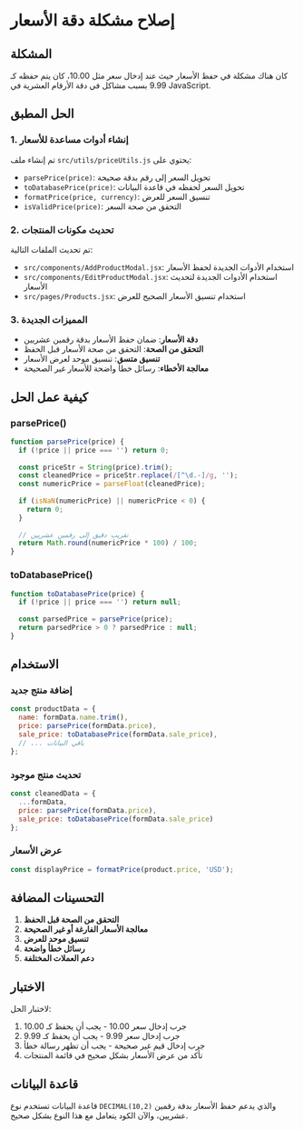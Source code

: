# إصلاح مشكلة دقة الأسعار

## المشكلة
كان هناك مشكلة في حفظ الأسعار حيث عند إدخال سعر مثل 10.00، كان يتم حفظه كـ 9.99 بسبب مشاكل في دقة الأرقام العشرية في JavaScript.

## الحل المطبق

### 1. إنشاء أدوات مساعدة للأسعار
تم إنشاء ملف `src/utils/priceUtils.js` يحتوي على:

- `parsePrice(price)`: تحويل السعر إلى رقم بدقة صحيحة
- `toDatabasePrice(price)`: تحويل السعر لحفظه في قاعدة البيانات
- `formatPrice(price, currency)`: تنسيق السعر للعرض
- `isValidPrice(price)`: التحقق من صحة السعر

### 2. تحديث مكونات المنتجات
تم تحديث الملفات التالية:

- `src/components/AddProductModal.jsx`: استخدام الأدوات الجديدة لحفظ الأسعار
- `src/components/EditProductModal.jsx`: استخدام الأدوات الجديدة لتحديث الأسعار
- `src/pages/Products.jsx`: استخدام تنسيق الأسعار الصحيح للعرض

### 3. المميزات الجديدة
- **دقة الأسعار**: ضمان حفظ الأسعار بدقة رقمين عشريين
- **التحقق من الصحة**: التحقق من صحة الأسعار قبل الحفظ
- **تنسيق متسق**: تنسيق موحد لعرض الأسعار
- **معالجة الأخطاء**: رسائل خطأ واضحة للأسعار غير الصحيحة

## كيفية عمل الحل

### parsePrice()
```javascript
function parsePrice(price) {
  if (!price || price === '') return 0;
  
  const priceStr = String(price).trim();
  const cleanedPrice = priceStr.replace(/[^\d.-]/g, '');
  const numericPrice = parseFloat(cleanedPrice);
  
  if (isNaN(numericPrice) || numericPrice < 0) {
    return 0;
  }
  
  // تقريب دقيق إلى رقمين عشريين
  return Math.round(numericPrice * 100) / 100;
}
```

### toDatabasePrice()
```javascript
function toDatabasePrice(price) {
  if (!price || price === '') return null;
  
  const parsedPrice = parsePrice(price);
  return parsedPrice > 0 ? parsedPrice : null;
}
```

## الاستخدام

### إضافة منتج جديد
```javascript
const productData = {
  name: formData.name.trim(),
  price: parsePrice(formData.price),
  sale_price: toDatabasePrice(formData.sale_price),
  // ... باقي البيانات
};
```

### تحديث منتج موجود
```javascript
const cleanedData = {
  ...formData,
  price: parsePrice(formData.price),
  sale_price: toDatabasePrice(formData.sale_price)
};
```

### عرض الأسعار
```javascript
const displayPrice = formatPrice(product.price, 'USD');
```

## التحسينات المضافة

1. **التحقق من الصحة قبل الحفظ**
2. **معالجة الأسعار الفارغة أو غير الصحيحة**
3. **تنسيق موحد للعرض**
4. **رسائل خطأ واضحة**
5. **دعم العملات المختلفة**

## الاختبار
لاختبار الحل:
1. جرب إدخال سعر 10.00 - يجب أن يحفظ كـ 10.00
2. جرب إدخال سعر 9.99 - يجب أن يحفظ كـ 9.99
3. جرب إدخال قيم غير صحيحة - يجب أن تظهر رسالة خطأ
4. تأكد من عرض الأسعار بشكل صحيح في قائمة المنتجات

## قاعدة البيانات
قاعدة البيانات تستخدم نوع `DECIMAL(10,2)` والذي يدعم حفظ الأسعار بدقة رقمين عشريين، والآن الكود يتعامل مع هذا النوع بشكل صحيح.
